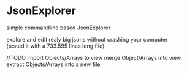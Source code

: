# JsonExplorer
simple commandline based JsonExplorer

explore and edit realy big jsons without crashing your computer  
(tested it with a 733.595 lines long file)  

//TODO
import Objects/Arrays to view
merge Object/Arrays into view
extract Objects/Arrays into a new file
